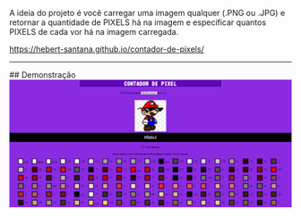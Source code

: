 A ideia do projeto é você carregar uma imagem qualquer (.PNG ou .JPG) e retornar a quantidade de PIXELS há na imagem e especificar quantos PIXELS de cada vor há na imagem carregada.

https://hebert-santana.github.io/contador-de-pixels/


<hr>
## Demonstração

<div style="display: inline_block">
    <img align="center" alt="demonstração" src="./assets/img/demonstracao.png" border: 1px solid white />
</div>
